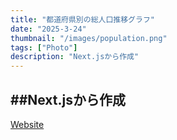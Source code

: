```yaml
---
title: "都道府県別の総人口推移グラフ"
date: "2025-3-24"
thumbnail: "/images/population.png"
tags: ["Photo"]
description: "Next.jsから作成"
---
```


<h2>##Next.jsから作成</h2>

<a href="https://vue-project-xi-two.vercel.app/" target="_blank" rel="noopener noreferrer">Website</a>





